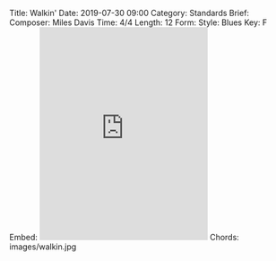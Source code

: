 Title: Walkin'
Date: 2019-07-30 09:00
Category: Standards
Brief:
Composer: Miles Davis
Time: 4/4
Length: 12
Form:
Style: Blues
Key: F
Embed: <iframe src="https://open.spotify.com/embed/user/thatdavidmiller/playlist/2VzixAm7gX80AHXD4WuToN" width="300" height="380" frameborder="0" allowtransparency="true" allow="encrypted-media"></iframe>
Chords: images/walkin.jpg
